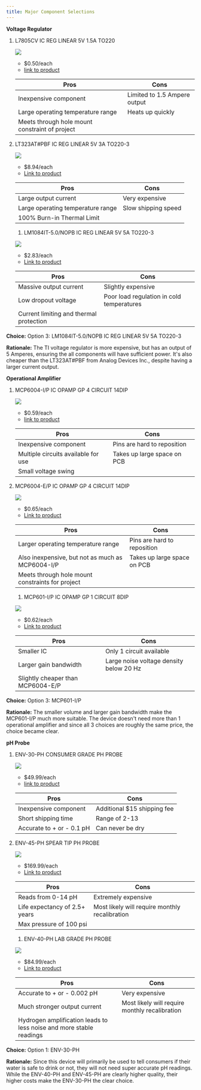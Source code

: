 ```yaml
---
title: Major Component Selections
---
```


**Voltage Regulator**

1. L7805CV IC REG LINEAR 5V 1.5A TO220

    ![](image.png)

    * $0.50/each
    * [link to product](https://www.digikey.com/en/products/detail/stmicroelectronics/L7805CV/585964)

    | Pros                                      | Cons                                                             |
    | ----------------------------------------- | ---------------------------------------------------------------- |
    | Inexpensive component                     | Limited to 1.5 Ampere output              |
    | Large operating temperature range         | Heats up quickly                   |
    | Meets through hole mount constraint of project |

1. LT323AT#PBF IC REG LINEAR 5V 3A TO220-3

    ![](image-1.png)

    * $8.94/each
    * [Link to product](https://www.digikey.com/en/products/detail/analog-devices-inc/LT323AT-PBF/888959)

    | Pros                                                              | Cons                |
    | ----------------------------------------------------------------- | ------------------- |
    | Large output current                                             | Very expensive      |
    | Large operating temperature range                                 | Slow shipping speed |
    | 100% Burn-in Thermal Limit |

    1. LM1084IT-5.0/NOPB IC REG LINEAR 5V 5A TO220-3

    ![](image-2.png)

    * $2.83/each
    * [Link to product](https://www.digikey.com/en/products/detail/texas-instruments/LM1084IT-5-0-NOPB/363556)

    | Pros                                                              | Cons                |
    | ----------------------------------------------------------------- | ------------------- |
    | Massive output current                                             | Slightly expensive      |
    | Low dropout voltage                                 | Poor load regulation in cold temperatures |
    | Current limiting and thermal protection |

**Choice:** Option 3: LM1084IT-5.0/NOPB IC REG LINEAR 5V 5A TO220-3

**Rationale:** The TI voltage regulator is more expensive, but has an output of 5 Amperes, ensuring the all components will have sufficient power. It's also cheaper than the LT323AT#PBF from Analog Devices Inc., despite having a larger current output.

**Operational Amplifier**

1. MCP6004-I/P IC OPAMP GP 4 CIRCUIT 14DIP

    ![](image-3.png)

    * $0.59/each
    * [link to product](https://www.digikey.com/en/products/detail/microchip-technology/MCP6004-I-P/523060)

    | Pros                                      | Cons                                                             |
    | ----------------------------------------- | ---------------------------------------------------------------- |
    | Inexpensive component                     | Pins are hard to reposition              |
    | Multiple circuits available for use       | Takes up large space on PCB                   |
    | Small voltage swing |

1. MCP6004-E/P IC OPAMP GP 4 CIRCUIT 14DIP

    ![](image-4.png)

    * $0.65/each
    * [Link to product](https://www.digikey.com/en/products/detail/microchip-technology/MCP6004-E-P/683200)

    | Pros                                                              | Cons                |
    | ----------------------------------------------------------------- | ------------------- |
    | Larger operating temperature range                                | Pins are hard to reposition      |
    | Also inexpensive, but not as much as MCP6004-I/P                  | Takes up large space on PCB |
    | Meets through hole mount constraints for project |

    1. MCP601-I/P IC OPAMP GP 1 CIRCUIT 8DIP

    ![](image-5.png)

    * $0.62/each
    * [Link to product](https://www.digikey.com/en/products/detail/microchip-technology/MCP601-I-P/305930)

    | Pros                                                              | Cons                |
    | ----------------------------------------------------------------- | ------------------- |
    | Smaller IC                                             | Only 1 circuit available      |
    | Larger gain bandwidth                                 | Large noise voltage density below 20 Hz |
    | Slightly cheaper than MCP6004-E/P |

**Choice:** Option 3: MCP601-I/P

**Rationale:** The smaller volume and larger gain bandwidth make the MCP601-I/P much more suitable. The device doesn't need more than 1 operational amplifier and since all 3 choices are roughly the same price, the choice became clear.

**pH Probe**

1. ENV-30-PH CONSUMER GRADE PH PROBE

    ![](image-6.png)

    * $49.99/each
    * [link to product](https://www.digikey.com/en/products/detail/atlas-scientific/ENV-30-PH/16003028)

    | Pros                                      | Cons                                                             |
    | ----------------------------------------- | ---------------------------------------------------------------- |
    | Inexpensive component                     | Additional $15 shipping fee              |
    | Short shipping time       | Range of 2-13                   |
    | Accurate to + or - 0.1 pH | Can never be dry

1. ENV-45-PH SPEAR TIP PH PROBE

    ![](image-7.png)

    * $169.99/each
    * [Link to product](https://www.digikey.com/en/products/detail/atlas-scientific/ENV-45-PH/16003101)

    | Pros                                                              | Cons                |
    | ----------------------------------------------------------------- | ------------------- |
    | Reads from 0-14 pH                             | Extremely expensive      |
    | Life expectancy of 2.5+ years                  | Most likely will require monthly recalibration |
    | Max pressure of 100 psi |

    1. ENV-40-PH LAB GRADE PH PROBE

    ![](image-8.png)

    * $84.99/each
    * [Link to product](https://www.digikey.com/en/products/detail/atlas-scientific/ENV-40-PH/16003032)

    | Pros                                                              | Cons                |
    | ----------------------------------------------------------------- | ------------------- |
    | Accurate to + or - 0.002 pH                          | Very expensive      |
    | Much stronger output current                         | Most likely will require monthly recalibration |
    | Hydrogen amplification leads to less noise and more stable readings |

**Choice:** Option 1: ENV-30-PH

**Rationale:** Since this device will primarily be used to tell consumers if their water is safe to drink or not, they will not need super accurate pH readings. While the ENV-40-PH and ENV-45-PH are clearly higher quality, their higher costs make the ENV-30-PH the clear choice.